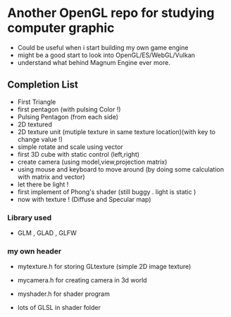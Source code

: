 # Another OpenGL repo for studying computer graphic

- Could be useful when i start building my own game engine
- might be a good start to look into OpenGL/ES/WebGL/Vulkan
- understand what behind Magnum Engine ever more.

## Completion List

- First Triangle 
- first pentagon (with pulsing Color !)
- Pulsing Pentagon (from each side)
- 2D textured
- 2D texture unit (mutiple texture in same texture location)(with key to change value !)
- simple rotate and scale using vector
- first 3D cube with static control (left,right)
- create camera (using model,view,projection matrix)
- using mouse and keyboard to move around (by doing some calculation with matrix and vector)
- let there be light !
- first implement of Phong's shader (still buggy . light is static )
- now with texture ! (Diffuse and Specular map)
### Library used

- GLM , GLAD , GLFW 

### my own header

- mytexture.h for storing GLtexture (simple 2D image texture)
- mycamera.h for creating camera in 3d world
- myshader.h for shader program

- lots of GLSL in shader folder 